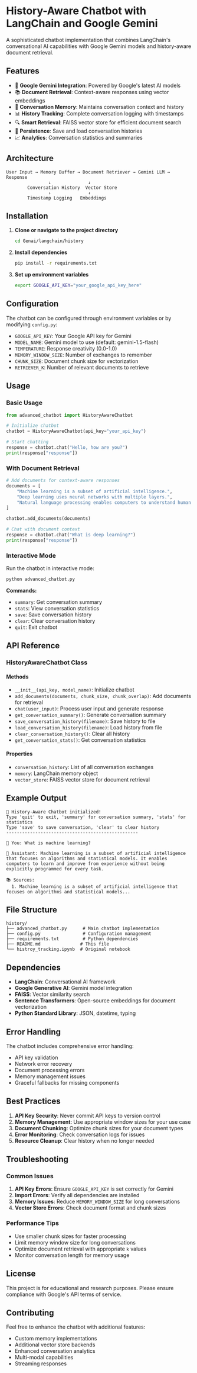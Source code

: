 # History-Aware Chatbot with LangChain and Google Gemini

A sophisticated chatbot implementation that combines LangChain's conversational AI capabilities with Google Gemini models and history-aware document retrieval.

## Features

- 🤖 **Google Gemini Integration**: Powered by Google's latest AI models
- 📚 **Document Retrieval**: Context-aware responses using vector embeddings
- 💾 **Conversation Memory**: Maintains conversation context and history
- 📊 **History Tracking**: Complete conversation logging with timestamps
- 🔍 **Smart Retrieval**: FAISS vector store for efficient document search
- 💾 **Persistence**: Save and load conversation histories
- 📈 **Analytics**: Conversation statistics and summaries

## Architecture

```
User Input → Memory Buffer → Document Retriever → Gemini LLM → Response
                ↓              ↓
        Conversation History  Vector Store
                ↓              ↓
        Timestamp Logging   Embeddings
```

## Installation

1. **Clone or navigate to the project directory**
   ```bash
   cd Genai/langchain/history
   ```

2. **Install dependencies**
   ```bash
   pip install -r requirements.txt
   ```

3. **Set up environment variables**
    ```bash
    export GOOGLE_API_KEY="your_google_api_key_here"
    ```

## Configuration

The chatbot can be configured through environment variables or by modifying `config.py`:

- `GOOGLE_API_KEY`: Your Google API key for Gemini
- `MODEL_NAME`: Gemini model to use (default: gemini-1.5-flash)
- `TEMPERATURE`: Response creativity (0.0-1.0)
- `MEMORY_WINDOW_SIZE`: Number of exchanges to remember
- `CHUNK_SIZE`: Document chunk size for vectorization
- `RETRIEVER_K`: Number of relevant documents to retrieve

## Usage

### Basic Usage

```python
from advanced_chatbot import HistoryAwareChatbot

# Initialize chatbot
chatbot = HistoryAwareChatbot(api_key="your_api_key")

# Start chatting
response = chatbot.chat("Hello, how are you?")
print(response["response"])
```

### With Document Retrieval

```python
# Add documents for context-aware responses
documents = [
    "Machine learning is a subset of artificial intelligence.",
    "Deep learning uses neural networks with multiple layers.",
    "Natural language processing enables computers to understand human language."
]

chatbot.add_documents(documents)

# Chat with document context
response = chatbot.chat("What is deep learning?")
print(response["response"])
```

### Interactive Mode

Run the chatbot in interactive mode:

```bash
python advanced_chatbot.py
```

**Commands:**
- `summary`: Get conversation summary
- `stats`: View conversation statistics
- `save`: Save conversation history
- `clear`: Clear conversation history
- `quit`: Exit chatbot

## API Reference

### HistoryAwareChatbot Class

#### Methods

- `__init__(api_key, model_name)`: Initialize chatbot
- `add_documents(documents, chunk_size, chunk_overlap)`: Add documents for retrieval
- `chat(user_input)`: Process user input and generate response
- `get_conversation_summary()`: Generate conversation summary
- `save_conversation_history(filename)`: Save history to file
- `load_conversation_history(filename)`: Load history from file
- `clear_conversation_history()`: Clear all history
- `get_conversation_stats()`: Get conversation statistics

#### Properties

- `conversation_history`: List of all conversation exchanges
- `memory`: LangChain memory object
- `vector_store`: FAISS vector store for document retrieval

## Example Output

```
🤖 History-Aware Chatbot initialized!
Type 'quit' to exit, 'summary' for conversation summary, 'stats' for statistics
Type 'save' to save conversation, 'clear' to clear history
--------------------------------------------------

👤 You: What is machine learning?

🤖 Assistant: Machine learning is a subset of artificial intelligence that focuses on algorithms and statistical models. It enables computers to learn and improve from experience without being explicitly programmed for every task.

📚 Sources:
  1. Machine learning is a subset of artificial intelligence that focuses on algorithms and statistical models...
```

## File Structure

```
history/
├── advanced_chatbot.py      # Main chatbot implementation
├── config.py                # Configuration management
├── requirements.txt         # Python dependencies
├── README.md               # This file
└── histroy_tracking.ipynb  # Original notebook
```

## Dependencies

- **LangChain**: Conversational AI framework
- **Google Generative AI**: Gemini model integration
- **FAISS**: Vector similarity search
- **Sentence Transformers**: Open-source embeddings for document vectorization
- **Python Standard Library**: JSON, datetime, typing

## Error Handling

The chatbot includes comprehensive error handling:

- API key validation
- Network error recovery
- Document processing errors
- Memory management issues
- Graceful fallbacks for missing components

## Best Practices

1. **API Key Security**: Never commit API keys to version control
2. **Memory Management**: Use appropriate window sizes for your use case
3. **Document Chunking**: Optimize chunk sizes for your document types
4. **Error Monitoring**: Check conversation logs for issues
5. **Resource Cleanup**: Clear history when no longer needed

## Troubleshooting

### Common Issues

1. **API Key Errors**: Ensure `GOOGLE_API_KEY` is set correctly for Gemini
2. **Import Errors**: Verify all dependencies are installed
3. **Memory Issues**: Reduce `MEMORY_WINDOW_SIZE` for long conversations
4. **Vector Store Errors**: Check document format and chunk sizes

### Performance Tips

- Use smaller chunk sizes for faster processing
- Limit memory window size for long conversations
- Optimize document retrieval with appropriate `k` values
- Monitor conversation length for memory usage

## License

This project is for educational and research purposes. Please ensure compliance with Google's API terms of service.

## Contributing

Feel free to enhance the chatbot with additional features:

- Custom memory implementations
- Additional vector store backends
- Enhanced conversation analytics
- Multi-modal capabilities
- Streaming responses
